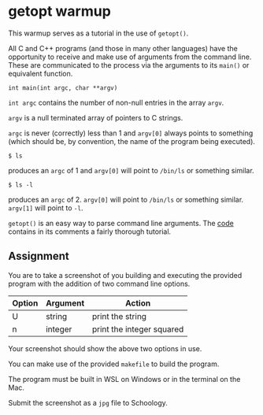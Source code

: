 # getopt warmup

This warmup serves as a tutorial in the use of `getopt()`.

All C and C++ programs (and those in many other languages) have the
opportunity to receive and make use of arguments from the command line.
These are communicated to the process via the arguments to its `main()`
or equivalent function.

`int main(int argc, char **argv)`

`int argc` contains the number of non-null entries in the array `argv`.

`argv` is a null terminated array of pointers to C strings.

`argc` is never (correctly) less than 1 and `argv[0]` always points to
something (which should be, by convention, the name of the program
being executed).

`$ ls`

produces an `argc` of 1 and `argv[0]` will point to `/bin/ls` or
something similar.

`$ ls -l`

produces an `argc` of 2. `argv[0]` will point to `/bin/ls` or something
similar. `argv[1]` will point to `-l`.

`getopt()` is an easy way to parse command line arguments. The
[code](./main.cpp) contains in its comments a fairly thorough tutorial.

## Assignment

You are to take a screenshot of you building and executing the provided program with the addition of two command line options.

| Option | Argument | Action |
| ------ | -------- | ------ |
| U | string | print the string |
| n | integer | print the integer squared |

Your screenshot should show the above two options in use.

You can make use of the provided `makefile` to build the
program.

The program must be built in WSL on Windows or in the terminal on the
Mac.

Submit the screenshot as a `jpg` file to Schoology.
